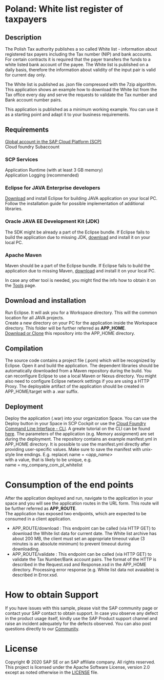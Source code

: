 # Poland: White list register of taxpayers

## Description
The Polish Tax authority publishes a so called White list - information about registered tax payers including the Tax number (NIP) and bank accounts. For certain contracts it is required that the payer transfers the funds to a white listed bank account of the payee. The White list is published on a daily basis, therefore the information about validity of the input pair is valid for current day only. 

The White list is published as .json file compressed with the 7zip algorithm. This application shows an example how to download the White list from the Tax office every day and serve the requests to validate the Tax number and Bank account number pairs.

This application is published as a minimum working example. You can use it as a starting point and adapt it to your business requirements.   

## Requirements
[Global account in the SAP Cloud Platform (SCP)](https://cloudplatform.sap.com/index.html)\
Cloud foundry Subaccount

### SCP Services
Application Runtime (with at least 3 GB memory)\
Application Logging (recommended) 

### Eclipse for JAVA Enterprise developers
[Download](https://www.eclipse.org/downloads/packages/) and install Eclipse for building JAVA application on your local PC. Follow the installation guide for possible implementation of additional libraries. 

### Oracle JAVA EE Development Kit (JDK)
The SDK might be already a part of the Eclipse bundle. If Eclipse fails to build the application due to missing JDK, [download](https://www.oracle.com/java/technologies/javaee-8-sdk-downloads.html) and install it on your local PC.  

### Apache Maven
Maven should be a part of the Eclipse bundle. If Eclipse fails to build the application due to missing Maven, [download](https://maven.apache.org/download.cgi) and install it on your local PC.

In case any other tool is needed, you might find the info how to obtain it on the [Tools](https://tools.hana.ondemand.com/#cloud) page.

## Download and installation
Run Eclipse. It will ask you for a Workspace directory. This will the common location for all JAVA projects.   
Create a new directory on your PC for the application inside the Workspace directory. This folder will be further referred as **APP_HOME**.\
[Download or Clone](https://help.github.com/en/github/creating-cloning-and-archiving-repositories/cloning-a-repository) this repository into the APP_HOME directory.  

## Compilation
The source code contains a project file (.pom) which will be recognized by Eclipse. Open it and build the application. The dependent libraries should be automatically downloaded from a Maven repository during the build. You can reconfigure Eclipse to use a local Maven or Nexus directory. You might also need to configure Eclipse network settings if you are using a HTTP Proxy. 
The deployable artifact of the application should be created in APP_HOME/target with a .war suffix.  

## Deployment
Deploy the application (.war) into your organization Space. You can use the Deploy button in your Space in SCP Cockpit or use the [Cloud Foundry Command Line Interface - CLI](https://tools.hana.ondemand.com/#cloud). A greate tutorial on the CLI can be found [here](https://github.com/SAP-samples/hana-developer-cli-tool-example). 
The parameters of the application (e.g. Memory assignment) are set during the deployment. The repository contains an example manifest.yml in APP_HOME directory.
It is possible to use the manifest.yml directly after providing user-specific values. Make sure to save the manifest with unix-style line endings. E.g. replace\ 
name = _<app_name>_\
with a value, that is likely to be unique, e.g.\
name = my_company_com_pl_whitelist
    

# Consumption of the end points
After the application deployed and run, navigate to the application in your space and you will see the application routes in the URL form. This route will be further referred as **APP_ROUTE**.\
The application has exposed two endpoints, which are expected to be consumed in a client application.  
* APP_ROUTE/download : This endpoint can be called (via HTTP GET) to download the White list data for current date. The White list archive has about 200 MB, the client must set an appropriate timeout value (3 minutes is an absolute minimum) to prevent timeout during downloading. 
* APP_ROUTE/validate : This endpoint can be called (via HTTP GET) to validate the Tax Number/Bank account pairs. The format of the HTTP is described in the Request.xsd and Response.xsd in the APP_HOME directory. Processing error response (e.g. White list data not avaialble) is described in Error.xsd.        

# How to obtain Support
If you have issues with this sample, please visit the SAP community page or contact your SAP contact to obtain support. 
In case you observe any defect in the product usage itself, kindly use the SAP Product support channel and raise an incident adequately for the defects observed. 
You can also post questions directly to our [Community](https://answers.sap.com/questions/ask.html?primaryTagId=9af4d745-1754-4882-b057-f8f904c0a5f8).

# License
Copyright © 2020 SAP SE or an SAP affiliate company. All rights reserved. This project is licensed under the Apache Software License, version 2.0 except as noted otherwise in the [LICENSE](LICENSE.txt) file.

